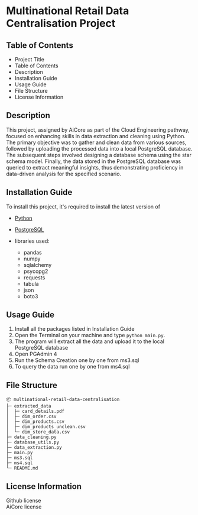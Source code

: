 ﻿# Multinational Retail Data Centralisation Project

## Table of Contents

- Project Title
- Table of Contents
- Description
- Installation Guide
- Usage Guide
- File Structure
- License Information

## Description

This project, assigned by AiCore as part of the Cloud Engineering pathway, focused on enhancing skills in data extraction and cleaning using Python. The primary objective was to gather and clean data from various sources, followed by uploading the processed data into a local PostgreSQL database. The subsequent steps involved designing a database schema using the star schema model. Finally, the data stored in the PostgreSQL database was queried to extract meaningful insights, thus demonstrating proficiency in data-driven analysis for the specified scenario.

## Installation Guide

To install this project, it's required to install the latest version of

- [Python](https://www.python.org/downloads/)
- [PostgreSQL](https://www.postgresql.org/download/)

- libraries used:
  - pandas
  - numpy
  - sqlalchemy
  - psycopg2
  - requests
  - tabula
  - json
  - boto3

## Usage Guide

1. Install all the packages listed in Installation Guide
2. Open the Terminal on your machine and type `python main.py`.
3. The program will extract all the data and upload it to the local PostgreSQL database
4. Open PGAdmin 4
5. Run the Schema Creation one by one from ms3.sql
6. To query the data run one by one from ms4.sql

## File Structure

```
📦 multinational-retail-data-centralisation
├─ extracted_data
│  ├─ card_details.pdf
│  ├─ dim_order.csv
│  ├─ dim_products.csv
│  ├─ dim_products_unclean.csv
│  └─ dim_store_data.csv
├─ data_cleaning.py
├─ database_utils.py
├─ data_extraction.py
├─ main.py
├─ ms3.sql
├─ ms4.sql
└─ README.md
```

## License Information

Github license\
AiCore license
